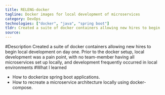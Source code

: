 ```yaml
---
title: RELENG-docker
tagline: Docker images for local development of microservices
category: DevOps
technologies: ["docker", "java", "spring boot"]
tldr: Created a suite of docker containers allowing new hires to begin local development on day one.
source:
---
```

#Description
Created a suite of docker containers allowing new hires to begin local development on day one. Prior to the docker setup, local development was a pain point, with no team-member having all microservices set up locally, and development frequently occurred in local environments
#What I learned
- How to dockerize spring boot applications.
- How to recreate a microservice architecture locally using docker-compose.
